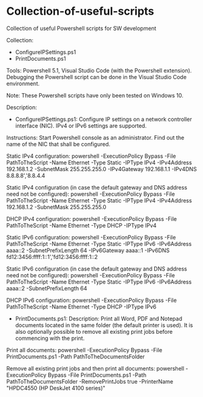 # Collection-of-useful-scripts
Collection of useful Powershell scripts for SW development

Collection:
- ConfigureIPSettings.ps1
- PrintDocuments.ps1

Tools: Powershell 5.1, Visual Studio Code (with the Powershell extension). Debugging the Powershell script can be done in the Visual Studio Code environment.

Note: These Powershell scripts have only been tested on Windows 10.

Description: 

- ConfigureIPSettings.ps1: 
Configure IP settings on a network controller interface (NIC). IPv4 or IPv6 settings are supported.

Instructions: Start Powershell console as an administrator. Find out the name of the NIC that shall be configured.

Static IPv4 configuration: 
powershell -ExecutionPolicy Bypass -File PathToTheScript -Name Ethernet -Type Static -IPType IPv4 -IPv4Address 192.168.1.2 -SubnetMask 255.255.255.0 -IPv4Gateway 192.168.1.1 -IPv4DNS 8.8.8.8','8.8.4.4

Static IPv4 configuration (in case the default gateway and DNS address need not be configured): 
powershell -ExecutionPolicy Bypass -File PathToTheScript -Name Ethernet -Type Static -IPType IPv4 -IPv4Address 192.168.1.2 -SubnetMask 255.255.255.0 

DHCP IPv4 configuration: 
powershell -ExecutionPolicy Bypass -File PathToTheScript -Name Ethernet -Type DHCP -IPType IPv4

Static IPv6 configuration: 
powershell -ExecutionPolicy Bypass -File PathToTheScript -Name Ethernet -Type Static -IPType IPv6 -IPv6Address aaaa::2 -SubnetPrefixLength 64 -IPv6Gateway aaaa::1 -IPv6DNS fd12:3456:ffff:1::1','fd12:3456:ffff:1::2

Static IPv6 configuration (in case the default gateway and DNS address need not be configured): 
powershell -ExecutionPolicy Bypass -File PathToTheScript -Name Ethernet -Type Static -IPType IPv6 -IPv6Address aaaa::2 -SubnetPrefixLength 64

DHCP IPv6 configuration: 
powershell -ExecutionPolicy Bypass -File PathToTheScript -Name Ethernet -Type DHCP -IPType IPv6

- PrintDocuments.ps1: Description: Print all Word, PDF and Notepad documents located in the same folder (the default printer is used).
It is also optionally possible to remove all existing print jobs before commencing with the print.

Print all documents: 
powershell -ExecutionPolicy Bypass -File PrintDocuments.ps1 -Path PathToTheDocumentsFolder

Remove all existing print jobs and then print all documents: 
powershell -ExecutionPolicy Bypass -File PrintDocuments.ps1 -Path PathToTheDocumentsFolder -RemovePrintJobs true -PrinterName "HPDC4550 (HP DeskJet 4100 series)"
